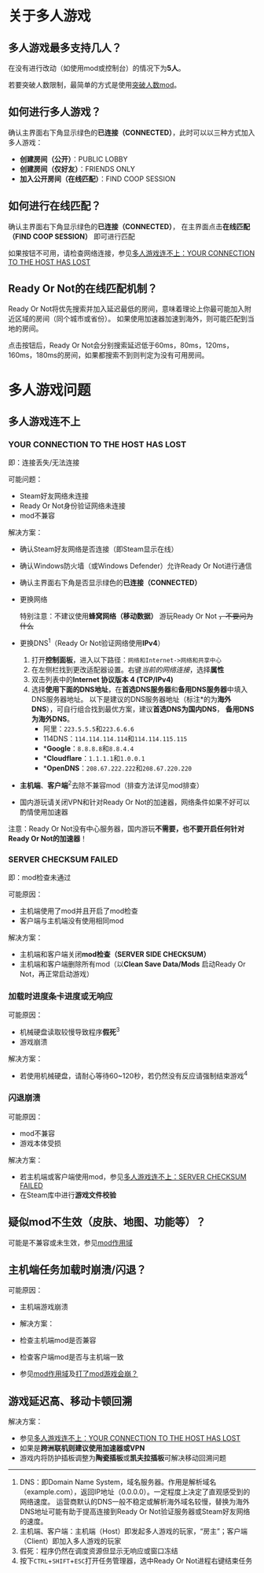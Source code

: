 # 关于多人游戏

## 多人游戏最多支持几人？

在没有进行改动（如使用mod或控制台）的情况下为**5人**。

若要突破人数限制，最简单的方式是使用[突破人数mod](archive/pakchunk999-InGameMenu_P.pak)。

## 如何进行多人游戏？

确认主界面右下角显示绿色的**已连接（CONNECTED）**，此时可以以三种方式加入多人游戏：

* **创建房间（公开）**：PUBLIC LOBBY
* **创建房间（仅好友）**：FRIENDS ONLY
* **加入公开房间（在线匹配）**：FIND COOP SESSION

## 如何进行在线匹配？

确认主界面右下角显示绿色的**已连接（CONNECTED）**，
在主界面点击**在线匹配（FIND COOP SESSION）** 即可进行匹配

如果按钮不可用，请检查网络连接，参见[多人游戏连不上：YOUR CONNECTION TO THE HOST HAS LOST](4%20-%20多人游戏与网络.md)

## Ready Or Not的在线匹配机制？

Ready Or Not将优先搜索并加入延迟最低的房间，意味着理论上你最可能加入附近区域的房间（同个城市或省份）。
如果使用加速器加速到海外，则可能匹配到当地的房间。

点击按钮后，Ready Or Not会分别搜索延迟低于60ms，80ms，120ms，160ms，180ms的房间，如果都搜索不到则判定为没有可用房间。

# 多人游戏问题

## 多人游戏连不上

### YOUR CONNECTION TO THE HOST HAS LOST

即：连接丢失/无法连接

可能问题：

* Steam好友网络未连接
* Ready Or Not身份验证网络未连接
* mod不兼容

解决方案：

* 确认Steam好友网络是否连接（即Steam显示在线）
* 确认Windows防火墙（或Windows Defender）允许Ready Or Not进行通信
* 确认主界面右下角是否显示绿色的**已连接（CONNECTED）**
* 更换网络

  特别注意：不建议使用**蜂窝网络（移动数据）** 游玩Ready Or Not ~~，不要问为什么~~
* 更换DNS<sup>1</sup>（Ready Or Not验证网络使用**IPv4**）
    1. 打开**控制面板**，进入以下路径：`网络和Internet->网络和共享中心`
    2. 在左侧栏找到更改适配器设置。右键*当前的网络连接*，选择**属性**
    3. 双击列表中的**Internet 协议版本 4 (TCP/IPv4)**
    4. 选择**使用下面的DNS地址**，在**首选DNS服务器**和**备用DNS服务器**中填入DNS服务器地址。
       以下是建议的DNS服务器地址（标注\*的为**海外DNS**），可自行组合找到最优方案，建议**首选DNS为国内DNS**，
       **备用DNS为海外DNS**。
        * 阿里：`223.5.5.5`和`223.6.6.6`
        * 114DNS：`114.114.114.114`和`114.114.115.115`
        * \***Google**：`8.8.8.8`和`8.8.4.4`
        * \***Cloudflare**：`1.1.1.1`和`1.0.0.1`
        * \***OpenDNS**：`208.67.222.222`和`208.67.220.220`
* **主机端**、**客户端**<sup>2</sup>去除不兼容mod（排查方法详见mod排查）
* 国内游玩请关闭VРN和针对Ready Or Not的加速器，网络条件如果不好可以酌情使用加速器

注意：Ready Or Not没有中心服务器，国内游玩**不需要，也不要开启任何针对Ready Or Not的加速器**！

### SERVER CHECKSUM FAILED

即：mod检查未通过

可能原因：

* 主机端使用了mod并且开启了mod检查
* 客户端与主机端没有使用相同mod

解决方案：

* 主机端和客户端关闭**mod检查（SERVER SIDE CHECKSUM）**
* 主机端和客户端删除所有mod（以**Clean Save Data/Mods** 启动Ready Or Not，再正常启动游戏）

### 加载时进度条卡进度或无响应

可能原因：

* 机械硬盘读取较慢导致程序**假死**<sup>3</sup>
* 游戏崩溃

解决方案：

* 若使用机械硬盘，请耐心等待60~120秒，若仍然没有反应请强制结束游戏<sup>4</sup>

### 闪退崩溃

可能原因：

* mod不兼容
* 游戏本体受损

解决方案：

* 若主机端或客户端使用mod，参见[多人游戏连不上：SERVER CHECKSUM FAILED](4%20-%20多人游戏与网络.md)
* 在Steam库中进行**游戏文件校验**

## 疑似mod不生效（皮肤、地图、功能等）？

可能是不兼容或未生效，参见[mod作用域](5%20-%20mod.md)

## 主机端任务加载时崩溃/闪退？

可能原因：

* 主机端游戏崩溃

* 解决方案：
* 检查主机端mod是否兼容
* 检查客户端mod是否与主机端一致
* 参见[mod作用域](5%20-%20mod.md)及[打了mod游戏会崩？](5%20-%20mod.md)

## 游戏延迟高、移动卡顿回溯

解决方案：

* 参见[多人游戏连不上：YOUR CONNECTION TO THE HOST HAS LOST](4%20-%20多人游戏与网络.md)
* 如果是**跨洲联机则建议使用加速器或VРN**
* 游戏内将防护插板调整为**陶瓷插板**或**凯夫拉插板**可解决移动回溯问题

---

1. DNS：即Domain Name System，域名服务器。作用是解析域名（example.com），返回IP地址（0.0.0.0）。一定程度上决定了直观感受到的网络速度。
   运营商默认的DNS一般不稳定或解析海外域名较慢，替换为海外DNS地址可能有助于提高连接到Ready Or Not验证服务器或Steam好友网络的速度。
2. 主机端、客户端：主机端（Host）即发起多人游戏的玩家，“房主”；客户端（Client）即加入多人游戏的玩家
3. 假死：程序仍然在调度资源但显示无响应或窗口冻结
4. 按下`CTRL`+`SHIFT`+`ESC`打开任务管理器，选中Ready Or Not进程右键结束任务